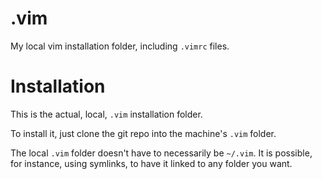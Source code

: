 # .vim

My local vim installation folder, including `.vimrc` files.

# Installation

This is the actual, local, `.vim` installation folder.

To install it, just clone the git repo into the machine's `.vim` folder.  

The local `.vim` folder doesn't have to necessarily be `~/.vim`. It is possible,
for instance, using symlinks, to have it linked to any folder you want.

